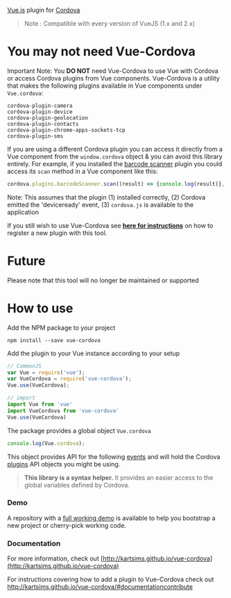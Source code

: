 [Vue.js](https://vuejs.org/) plugin for [Cordova](https://cordova.apache.org/)

> Note : Compatible with every version of VueJS (1.x and 2.x)



# You may not need Vue-Cordova

Important Note: You **DO NOT** need Vue-Cordova to use Vue with Cordova or access Cordova plugins from Vue components. Vue-Cordova is a utility that makes the following plugins available in Vue components under ```Vue.cordova```:

```
cordova-plugin-camera
cordova-plugin-device
cordova-plugin-geolocation
cordova-plugin-contacts
cordova-plugin-chrome-apps-sockets-tcp
cordova-plugin-sms
```


If you are using a different Cordova plugin you can access it directly from a Vue component from the ```window.cordova``` object & you can avoid this library entirely. For example, if you installed the [barcode scanner](https://github.com/phonegap/phonegap-plugin-barcodescanner#using-the-plugin) plugin you could access its ```scan``` method in a Vue component like this:

```js
cordova.plugins.barcodeScanner.scan((result) => {console.log(result)}, (err) => {console.err(error)});
```

Note: This assumes that the plugin (1) installed correctly, (2) Cordova emitted the 'deviceready' event, (3) ```cordova.js``` is available to the application

If you still wish to use Vue-Cordova see **[here for instructions](http://kartsims.github.io/vue-cordova/#documentationcontribute)** on how to register a new plugin with this tool. 

# Future 

Please note that this tool will no longer be maintained or supported

# How to use

Add the NPM package to your project

```shell
npm install --save vue-cordova
```

Add the plugin to your Vue instance according to your setup

```javascript
// CommonJS
var Vue = require('vue');
var VueCordova = require('vue-cordova');
Vue.use(VueCordova);

// import
import Vue from 'vue'
import VueCordova from 'vue-cordova'
Vue.use(VueCordova)
```

The package provides a global object `Vue.cordova`

```javascript
console.log(Vue.cordova);
```

This object provides API for the following [events](#events) and will hold the Cordova [plugins](#plugins) API objects you might be using.

> **This library is a syntax helper.** It provides an easier access to the global variables defined by Cordova.

### Demo

A repository with a [full working demo](https://github.com/kartsims/vue-cordova-demo) is available to help you bootstrap a new project or cherry-pick working code.

### Documentation

For more information, check out [http://kartsims.github.io/vue-cordova](http://kartsims.github.io/vue-cordova)

For instructions covering how to add a plugin to Vue-Cordova check out http://kartsims.github.io/vue-cordova/#documentationcontribute
